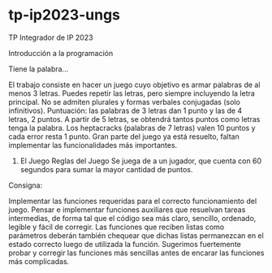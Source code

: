 # tp-ip2023-ungs
TP Integrador de IP 2023

Introducción a la programación

Tiene la palabra...

El trabajo consiste en hacer un juego cuyo objetivo es armar palabras de al menos 3 letras. Puedes repetir las letras, pero siempre incluyendo la letra principal. No se admiten plurales y formas verbales conjugadas (solo infinitivos).
Puntuación: las palabras de 3 letras dan 1 punto y las de 4 letras, 2 puntos. A partir de 5 letras, se obtendrá tantos puntos como letras tenga la palabra. Los heptacracks (palabras de 7 letras) valen 10 puntos y cada error resta 1 punto.
Gran parte del juego ya está resuelto, faltan implementar las funcionalidades más importantes.
1. El Juego
Reglas del Juego
Se juega de a un jugador, que cuenta con 60 segundos para sumar la mayor cantidad de puntos.

Consigna:

Implementar las funciones requeridas para el correcto funcionamiento del juego.
Pensar e implementar funciones auxiliares que resuelvan tareas intermedias,
de forma tal que el código sea más claro, sencillo, ordenado, legible y fácil de
corregir.
Las funciones que reciben listas como parámetros deberán también chequear que
dichas listas permanezcan en el estado correcto luego de utilizada la función.
Sugerimos fuertemente probar y corregir las funciones más sencillas antes de
encarar las funciones más complicadas.

